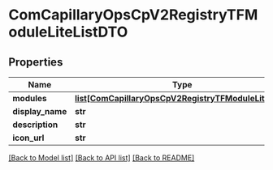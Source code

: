 # ComCapillaryOpsCpV2RegistryTFModuleLiteListDTO

## Properties
Name | Type | Description | Notes
------------ | ------------- | ------------- | -------------
**modules** | [**list[ComCapillaryOpsCpV2RegistryTFModuleLiteDTO]**](ComCapillaryOpsCpV2RegistryTFModuleLiteDTO.md) |  | [optional] 
**display_name** | **str** |  | [optional] 
**description** | **str** |  | [optional] 
**icon_url** | **str** |  | [optional] 

[[Back to Model list]](../README.md#documentation-for-models) [[Back to API list]](../README.md#documentation-for-api-endpoints) [[Back to README]](../README.md)

